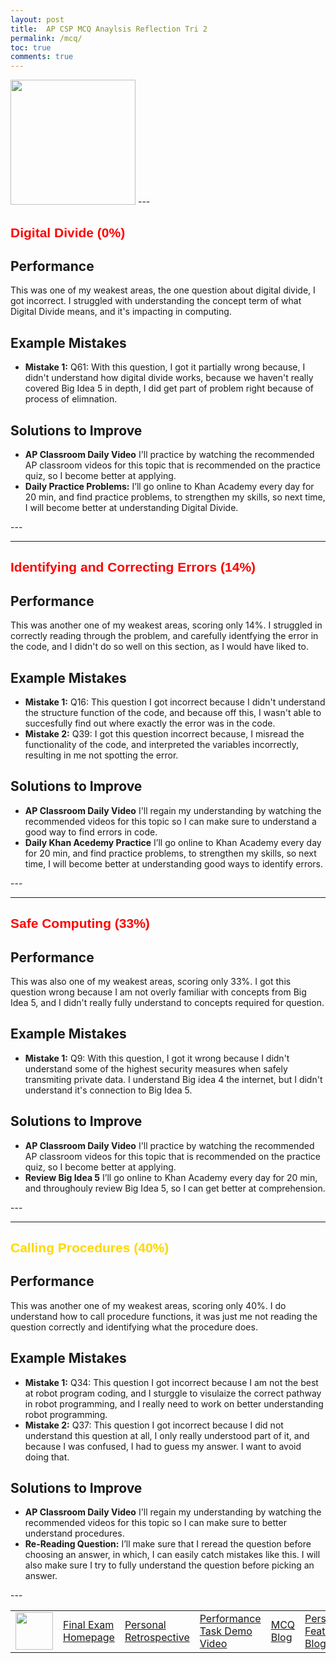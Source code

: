 ```yaml
---
layout: post
title:  AP CSP MCQ Anaylsis Reflection Tri 2
permalink: /mcq/
toc: true
comments: true
---
```


<img src="{{site.baseurl}}/images/mc.png" height="200" title="Home" alt="">

<html>
<body>
<table>
    <tr>
        <td><img src="{{site.baseurl}}/images/notebook.png" height="60" title="Home" alt=""></td>
        <td><a href="{{site.baseurl}}/exam/">Final Exam Homepage</a></td>
        <td><a href="{{site.baseurl}}/retrospective/">Personal Retrospective</a></td>
        <td><a href="{{site.baseurl}}/dm/">Performance Task Demo Video</a></td>
        <td><a href="{{site.baseurl}}/mcq/">MCQ Blog</a></td>
        <td><a href="{{site.baseurl}}/BI/">Personal Feature Blog</a></td>      
    </tr>
---
<h1 style="font-size:300%; color: red; font: bold 21px Arial, sans-serif;">
Digital Divide (0%) </h1>

<div class="section"> 
        <h2>Performance</h2>
        <p>This was one of my weakest areas, the one question about digital divide, I got incorrect. I struggled with understanding the concept term of what Digital Divide means, and it's impacting in computing.</p>
    </div>

<div class="section">
        <h2>Example Mistakes</h2>
        <ul>
            <li><strong>Mistake 1:</strong> Q61: With this question, I got it partially wrong because, I didn't understand how digital divide works, because we haven't really covered Big Idea 5 in depth, I did get part of problem right because of process of elimnation.</li>
        </ul>
    </div>

<div class="section">
        <h2>Solutions to Improve</h2>
        <ul class="solution-list">
            <li><strong>AP Classroom Daily Video</strong> I'll practice by watching the recommended AP classroom videos for this topic that is recommended on the practice quiz, so I become better at applying.</li>
            <li><strong>Daily Practice Problems:</strong> I’ll go online to Khan Academy every day for 20 min, and find practice problems, to strengthen my skills, so next time, I will become better at understanding Digital Divide. </li>
        </ul>
    </div>
--- 

---
<h1 style="font-size:300%; color: red; font: bold 21px Arial, sans-serif;">
Identifying and Correcting Errors (14%) </h1>

<div class="section"> 
        <h2>Performance</h2>
        <p>This was another one of my weakest areas, scoring only 14%. I struggled in correctly reading through the problem, and carefully identfying the error in the code, and I didn't do so well on this section, as I would have liked to.</p>
    </div>

<div class="section">
        <h2>Example Mistakes</h2>
        <ul>
            <li><strong>Mistake 1:</strong> Q16: This question I got incorrect because I didn't understand the structure function of the code, and because off this, I wasn't able to succesfully find out where exactly the error was in the code.</li>
             <li><strong>Mistake 2:</strong> Q39: I got this question incorrect because, I misread the functionality of the code, and interpreted the variables incorrectly, resulting in me not spotting the error.</li>
        </ul>
    </div>

<div class="section">
        <h2>Solutions to Improve</h2>
        <ul class="solution-list">
            <li><strong>AP Classroom Daily Video</strong> I'll regain my understanding by watching the recommended videos for this topic so I can make sure to understand a good way to find errors in code.</li>
            <li><strong>Daily Khan Acedemy Practice</strong> I’ll go online to Khan Academy every day for 20 min, and find practice problems, to strengthen my skills, so next time, I will become better at understanding good ways to identify errors.</li>
        </ul>
    </div>
--- 

---
 <h1 style="font-size:300%; color: red; font: bold 21px Arial, sans-serif;">
Safe Computing (33%) </h1>

<div class="section"> 
        <h2>Performance</h2>
        <p>This was also one of my weakest areas, scoring only 33%. I got this question wrong because I am not overly familiar with concepts from Big Idea 5, and I didn't really fully understand to concepts required for question.</p>
    </div>

<div class="section">
        <h2>Example Mistakes</h2>
        <ul>
            <li><strong>Mistake 1:</strong> Q9: With this question, I got it wrong because I didn't understand some of the highest security measures when safely transmiting private data. I understand Big idea 4 the internet, but I didn't understand it's connection to Big Idea 5.</li>
        </ul>
    </div>

<div class="section">
        <h2>Solutions to Improve</h2>
        <ul class="solution-list">
            <li><strong>AP Classroom Daily Video</strong> I'll practice by watching the recommended AP classroom videos for this topic that is recommended on the practice quiz, so I become better at applying.</li>
            <li><strong>Review Big Idea 5</strong> I’ll go online to Khan Academy every day for 20 min, and throughouly review Big Idea 5, so I can get better at comprehension. </li>
        </ul>
    </div>
 ---   


---
<h1 style="font-size:300%; color: gold; font: bold 21px Arial, sans-serif;">
Calling Procedures (40%) </h1>

<div class="section"> 
        <h2>Performance</h2>
        <p>This was another one of my weakest areas, scoring only 40%. I do understand how to call procedure functions, it was just me not reading the question correctly and identifying what the procedure does.</p>
    </div>

<div class="section">
        <h2>Example Mistakes</h2>
        <ul>
            <li><strong>Mistake 1:</strong> Q34: This question I got incorrect because I am not the best at robot program coding, and I sturggle to visulaize the correct pathway in robot programming, and I really need to work on better understanding robot programming.</li>
            <li><strong>Mistake 2:</strong> Q37: This question I got incorrect because I did not understand this question at all, I only really understood part of it, and because I was confused, I had to guess my answer. I want to avoid doing that.</li>
        </ul>
    </div>

<div class="section">
        <h2>Solutions to Improve</h2>
        <ul class="solution-list">
            <li><strong>AP Classroom Daily Video</strong> I'll regain my understanding by watching the recommended videos for this topic so I can make sure to better understand procedures.</li>
            <li><strong>Re-Reading Question:</strong> I’ll make sure that I reread the question before choosing an answer, in which, I can easily catch mistakes like this. I will also make sure I try to fully understand the question before picking an answer.</li>
        </ul>
    </div>
--- 

